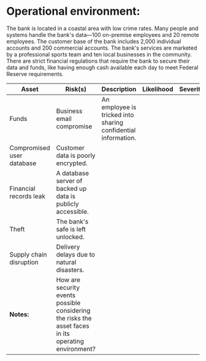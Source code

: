 # Operational environment:
The bank is located in a coastal area with low crime rates. Many people and systems handle the bank's data—100 on-premise employees and 20 remote employees. The customer base of the bank includes 2,000 individual accounts and 200 commercial accounts. The bank's services are marketed by a professional sports team and ten local businesses in the community. There are strict financial regulations that require the bank to secure their data and funds, like having enough cash available each day to meet Federal Reserve requirements.

| Asset                     | Risk(s)                     | Description                                                  | Likelihood | Severity | Priority |  
|---------------------------|-----------------------------|--------------------------------------------------------------|------------|----------|----------|
| Funds                     | Business email compromise   | An employee is tricked into sharing confidential information. |            |          |          |
| Compromised user database | Customer data is poorly encrypted. |                                                              |            |          |          |
| Financial records leak    | A database server of backed up data is publicly accessible. |                          |            |          |          |
| Theft                     | The bank's safe is left unlocked. |                                                              |            |          |          |
| Supply chain disruption   | Delivery delays due to natural disasters. |                        |            |          |          |
|**Notes:**                 | How are security events possible considering the risks the asset faces in its operating environment? |
